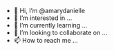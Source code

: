 - 👋 Hi, I’m @amarydanielle
- 👀 I’m interested in ...
- 🌱 I’m currently learning ...
- 💞️ I’m looking to collaborate on ...
- 📫 How to reach me ...

<!---
amarydanielle/amarydanielle is a ✨ special ✨ repository because its `README.md` (this file) appears on your GitHub profile.
You can click the Preview link to take a look at your changes.
--->
